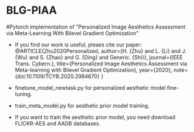 # BLG-PIAA

#Pytorch implementation of "Personalized Image Aesthetics Assessment via Meta-Learning With Bilevel Gradient Optimization"

* If you find our work is useful, pleaes cite our paper:
@ARTICLE{Zhu2020Personalized,
author={H. {Zhu} and L. {Li} and J. {Wu} and S. {Zhao} and G. {Ding} and Generic. {Shi}},
journal={IEEE Trans. Cybern.},
title={Personalized Image Aesthetics Assessment via Meta-learning with Bilevel Gradient Optimization},
year={2020},
note={doi:10.1109/TCYB.2020.2984670}
}
* finetune_model_newtask.py for personalized aesthetic model fine-tuning.
* train_meta_model.py for aesthetic prior model training.

* If you want to train the aesthetic prior model, you need download FLICKR-AES and AADB databases.
